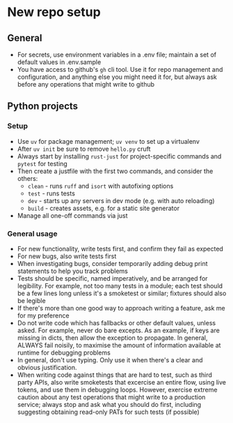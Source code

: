 # New repo setup

## General

* For secrets, use environment variables in a .env file; maintain a set of default values in .env.sample
* You have access to github's `gh` cli tool. Use it for repo management and configuration, and anything else you might need it for, but always ask before any operations that might write to github

## Python projects

### Setup

* Use `uv` for package management; `uv venv` to set up a virtualenv
* After `uv init` be sure to remove `hello.py` cruft
* Always start by installing `rust-just` for project-specific commands and `pytest` for testing
* Then create a justfile with the first two commands, and consider the others:
  * `clean` - runs `ruff` and `isort` with autofixing options
  * `test` - runs tests
  * `dev` - starts up any servers in dev mode (e.g. with auto reloading)
  * `build` - creates assets, e.g. for a static site generator
*  Manage all one-off commands via just
  
### General usage

* For new functionality, write tests first, and confirm they fail as expected
* For new bugs, also write tests first
* When investigating bugs, consider temporarily adding debug print statements to help you track problems 
* Tests should be specific, named imperatively, and be arranged for legibility. For example, not too many tests in a module; each test should be a few lines long unless it's a smoketest or similar; fixtures should also be legible
* If there's more than one good way to approach writing a feature, ask me for my preference
* Do not write code which has fallbacks or other default values, unless asked. For example, never do bare excepts. As an example, if keys are missing in dicts, then allow the exception to propagate. In general, ALWAYS fail noisily, to maximise the amount of information available at runtime for debugging problems
* In general, don't use typing. Only use it when there's a clear and obvious justification.
* When writing code against things that are hard to test, such as third party APIs, also write smoketests that excercise an entire flow, using live tokens, and use them in debugging loops. However, exercise extreme caution about any test operations that might write to a production service; always stop and ask what you should do first, including suggesting obtaining read-only PATs for such tests (if possible)

